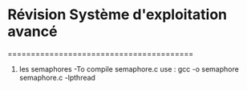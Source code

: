 # Révision Système d'exploitation avancé
========================================
  1) les semaphores
   -To compile semaphore.c use : 
        gcc -o semaphore semaphore.c -lpthread

